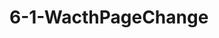 <!--
 * @Author: your name
 * @Date: 2021-02-10 12:45:06
 * @LastEditTime: 2021-02-10 12:47:42
 * @LastEditors: Please set LastEditors
 * @Description: In User Settings Edit
 * @FilePath: /vuepress-starter/docs/Projects/VenueOnlineManageSystem/6-CoreDifficultResolve/README.md
-->
# 6-1-WacthPageChange
